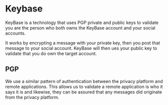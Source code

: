 # Keybase

KeyBase is a technology that uses PGP private and public keys to validate you are the person who both owns the KeyBase account and your social accounts.

It works by encrypting a message with your private key, then you post that message to your social account.  KeyBase will then ues your public key to validate that you do own the target account.

##  PGP

We use a similar pattern of authentication between the privacy platform and remote applications.  This allows us to validate a remote application is who it says it is and likewise, they can be assured that any messages did originate from the privacy platform.